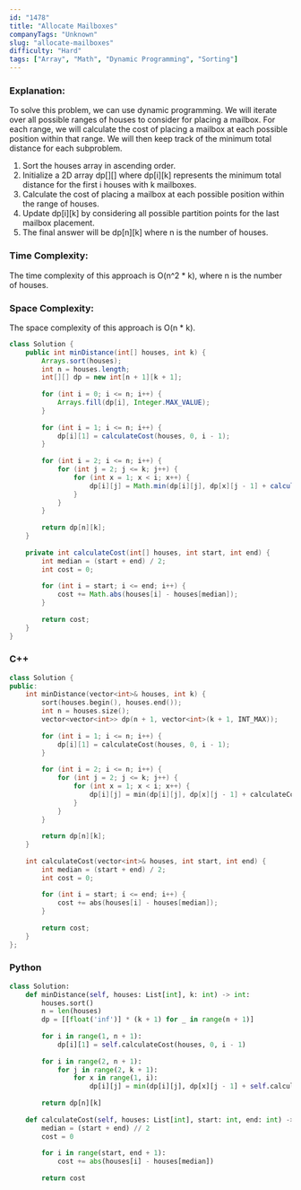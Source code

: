 ```yaml
---
id: "1478"
title: "Allocate Mailboxes"
companyTags: "Unknown"
slug: "allocate-mailboxes"
difficulty: "Hard"
tags: ["Array", "Math", "Dynamic Programming", "Sorting"]
---
```


### Explanation:
To solve this problem, we can use dynamic programming. We will iterate over all possible ranges of houses to consider for placing a mailbox. For each range, we will calculate the cost of placing a mailbox at each possible position within that range. We will then keep track of the minimum total distance for each subproblem.

1. Sort the houses array in ascending order.
2. Initialize a 2D array dp[][] where dp[i][k] represents the minimum total distance for the first i houses with k mailboxes.
3. Calculate the cost of placing a mailbox at each possible position within the range of houses.
4. Update dp[i][k] by considering all possible partition points for the last mailbox placement.
5. The final answer will be dp[n][k] where n is the number of houses.

### Time Complexity:
The time complexity of this approach is O(n^2 * k), where n is the number of houses.

### Space Complexity:
The space complexity of this approach is O(n * k).

```java
class Solution {
    public int minDistance(int[] houses, int k) {
        Arrays.sort(houses);
        int n = houses.length;
        int[][] dp = new int[n + 1][k + 1];
        
        for (int i = 0; i <= n; i++) {
            Arrays.fill(dp[i], Integer.MAX_VALUE);
        }
        
        for (int i = 1; i <= n; i++) {
            dp[i][1] = calculateCost(houses, 0, i - 1);
        }
        
        for (int i = 2; i <= n; i++) {
            for (int j = 2; j <= k; j++) {
                for (int x = 1; x < i; x++) {
                    dp[i][j] = Math.min(dp[i][j], dp[x][j - 1] + calculateCost(houses, x, i - 1));
                }
            }
        }
        
        return dp[n][k];
    }
    
    private int calculateCost(int[] houses, int start, int end) {
        int median = (start + end) / 2;
        int cost = 0;
        
        for (int i = start; i <= end; i++) {
            cost += Math.abs(houses[i] - houses[median]);
        }
        
        return cost;
    }
}
```

### C++
```cpp
class Solution {
public:
    int minDistance(vector<int>& houses, int k) {
        sort(houses.begin(), houses.end());
        int n = houses.size();
        vector<vector<int>> dp(n + 1, vector<int>(k + 1, INT_MAX));
        
        for (int i = 1; i <= n; i++) {
            dp[i][1] = calculateCost(houses, 0, i - 1);
        }
        
        for (int i = 2; i <= n; i++) {
            for (int j = 2; j <= k; j++) {
                for (int x = 1; x < i; x++) {
                    dp[i][j] = min(dp[i][j], dp[x][j - 1] + calculateCost(houses, x, i - 1));
                }
            }
        }
        
        return dp[n][k];
    }
    
    int calculateCost(vector<int>& houses, int start, int end) {
        int median = (start + end) / 2;
        int cost = 0;
        
        for (int i = start; i <= end; i++) {
            cost += abs(houses[i] - houses[median]);
        }
        
        return cost;
    }
};
```

### Python
```python
class Solution:
    def minDistance(self, houses: List[int], k: int) -> int:
        houses.sort()
        n = len(houses)
        dp = [[float('inf')] * (k + 1) for _ in range(n + 1)]
        
        for i in range(1, n + 1):
            dp[i][1] = self.calculateCost(houses, 0, i - 1)
        
        for i in range(2, n + 1):
            for j in range(2, k + 1):
                for x in range(1, i):
                    dp[i][j] = min(dp[i][j], dp[x][j - 1] + self.calculateCost(houses, x, i - 1))
        
        return dp[n][k]
    
    def calculateCost(self, houses: List[int], start: int, end: int) -> int:
        median = (start + end) // 2
        cost = 0
        
        for i in range(start, end + 1):
            cost += abs(houses[i] - houses[median])
        
        return cost
```